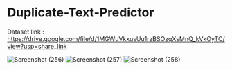 # Duplicate-Text-Predictor

Dataset link : https://drive.google.com/file/d/1MGWuVkxusUu1rzBSOzqXsMnQ_kVkOyTC/view?usp=share_link

![Screenshot (256)](https://user-images.githubusercontent.com/104718068/216109741-e8388899-c56e-42ae-a3d8-43d3eeea5210.png)
![Screenshot (257)](https://user-images.githubusercontent.com/104718068/216111885-598f7c17-9bdd-47a4-94fe-eac236bbe0c8.png)
![Screenshot (258)](https://user-images.githubusercontent.com/104718068/216112169-c867d534-02cf-4e51-96e4-36a0b7a00534.png)
